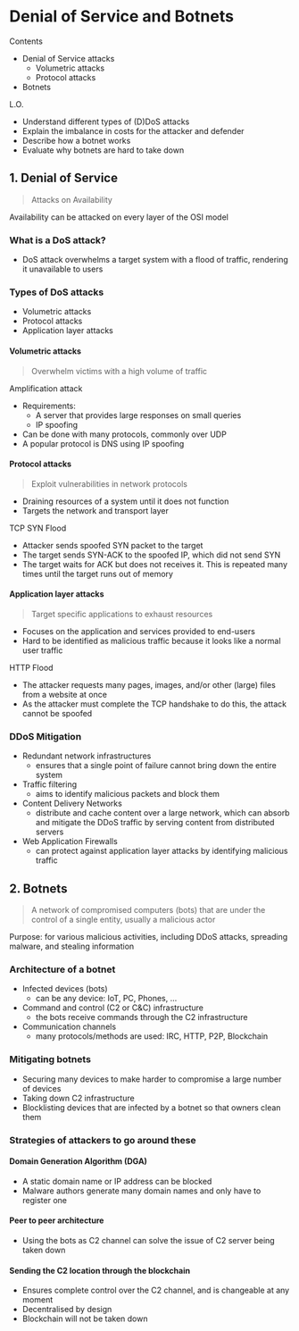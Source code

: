 # Denial of Service and Botnets

Contents
- Denial of Service attacks
    - Volumetric attacks
    - Protocol attacks
- Botnets

L.O.
- Understand different types of (D)DoS attacks
- Explain the imbalance in costs for the attacker and defender
- Describe how a botnet works
- Evaluate why botnets are hard to take down

## 1. Denial of Service
> Attacks on Availability

Availability can be attacked on every layer of the OSI model

### What is a DoS attack?
- DoS attack overwhelms a target system with a flood of traffic, rendering it unavailable to users

### Types of DoS attacks
- Volumetric attacks
- Protocol attacks
- Application layer attacks

#### Volumetric attacks
> Overwhelm victims with a high volume of traffic

Amplification attack
- Requirements:
    - A server that provides large responses on small queries
    - IP spoofing
- Can be done with many protocols, commonly over UDP
- A popular protocol is DNS using IP spoofing

#### Protocol attacks
> Exploit vulnerabilities in network protocols

- Draining resources of a system until it does not function
- Targets the network and transport layer

TCP SYN Flood
- Attacker sends spoofed SYN packet to the target
- The target sends SYN-ACK to the spoofed IP, which did not send SYN
- The target waits for ACK but does not receives it. This is repeated many times until the target runs out of memory

#### Application layer attacks
> Target specific applications to exhaust resources

- Focuses on the application and services provided to end-users
- Hard to be identified as malicious traffic because it looks like a normal user traffic

HTTP Flood
- The attacker requests many pages, images, and/or other (large) files from a website at once
- As the attacker must complete the TCP handshake to do this, the attack cannot be spoofed


### DDoS Mitigation
- Redundant network infrastructures
    - ensures that a single point of failure cannot bring down the entire system
- Traffic filtering
    - aims to identify malicious packets and block them
- Content Delivery Networks
    - distribute and cache content over a large network, which can absorb and mitigate the DDoS traffic by serving content from distributed servers
- Web Application Firewalls
    - can protect against application layer attacks by identifying malicious traffic



## 2. Botnets
> A network of compromised computers (bots) that are under the control of a single entity, usually a malicious actor

Purpose: for various malicious activities, including DDoS attacks, spreading malware, and stealing information

### Architecture of a botnet
- Infected devices (bots)
    - can be any device: IoT, PC, Phones, ...
- Command and control (C2 or C&C) infrastructure
    - the bots receive commands through the C2 infrastructure
- Communication channels
    - many protocols/methods are used: IRC, HTTP, P2P, Blockchain
    
### Mitigating botnets
- Securing many devices to make harder to compromise a large number of devices
- Taking down C2 infrastructure
- Blocklisting devices that are infected by a botnet so that owners clean them

### Strategies of attackers to go around these
#### Domain Generation Algorithm (DGA)
- A static domain name or IP address can be blocked
- Malware authors generate many domain names and only have to register one

#### Peer to peer architecture
- Using the bots as C2 channel can solve the issue of C2 server being taken down

#### Sending the C2 location through the blockchain
- Ensures complete control over the C2 channel, and is changeable at any moment
- Decentralised by design
- Blockchain will not be taken down